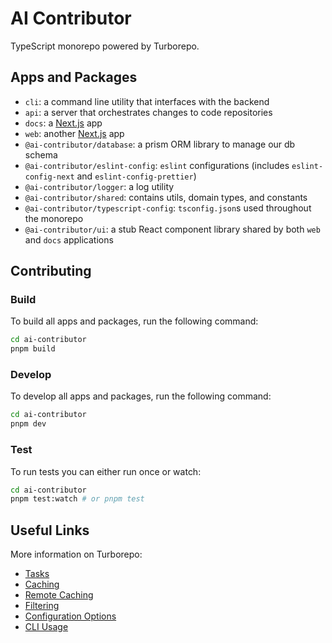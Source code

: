 # AI Contributor

TypeScript monorepo powered by Turborepo.

## Apps and Packages

- `cli`: a command line utility that interfaces with the backend
- `api`: a server that orchestrates changes to code repositories
- `docs`: a [Next.js](https://nextjs.org/) app
- `web`: another [Next.js](https://nextjs.org/) app
- `@ai-contributor/database`: a prism ORM library to manage our db schema
- `@ai-contributor/eslint-config`: `eslint` configurations (includes `eslint-config-next` and `eslint-config-prettier`)
- `@ai-contributor/logger`: a log utility
- `@ai-contributor/shared`: contains utils, domain types, and constants
- `@ai-contributor/typescript-config`: `tsconfig.json`s used throughout the monorepo
- `@ai-contributor/ui`: a stub React component library shared by both `web` and `docs` applications
## Contributing

### Build

To build all apps and packages, run the following command:

```sh
cd ai-contributor
pnpm build
```

### Develop

To develop all apps and packages, run the following command:

```sh
cd ai-contributor
pnpm dev
```

### Test

To run tests you can either run once or watch:

```sh
cd ai-contributor
pnpm test:watch # or pnpm test
```

## Useful Links

More information on Turborepo:

- [Tasks](https://turbo.build/repo/docs/core-concepts/monorepos/running-tasks)
- [Caching](https://turbo.build/repo/docs/core-concepts/caching)
- [Remote Caching](https://turbo.build/repo/docs/core-concepts/remote-caching)
- [Filtering](https://turbo.build/repo/docs/core-concepts/monorepos/filtering)
- [Configuration Options](https://turbo.build/repo/docs/reference/configuration)
- [CLI Usage](https://turbo.build/repo/docs/reference/command-line-reference)
